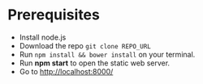 # Prerequisites
- Install node.js
- Download the repo `git clone REPO_URL`
- Run `npm install && bower install` on your terminal.
- Run **npm start** to open the static web server.
- Go to [http://localhost:8000/](http://localhost:8000/)

